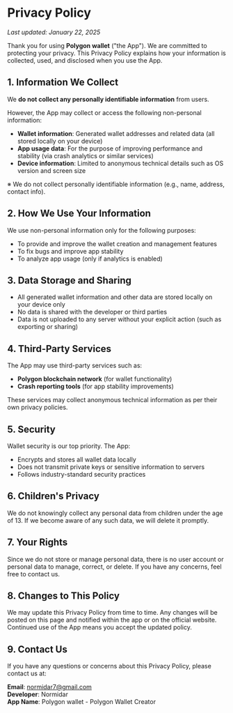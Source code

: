 # Privacy Policy

_Last updated: January 22, 2025_

Thank you for using **Polygon wallet** ("the App"). We are committed to protecting your privacy. This Privacy Policy explains how your information is collected, used, and disclosed when you use the App.

## 1. Information We Collect

We **do not collect any personally identifiable information** from users.

However, the App may collect or access the following non-personal information:

- **Wallet information**: Generated wallet addresses and related data (all stored locally on your device)
- **App usage data**: For the purpose of improving performance and stability (via crash analytics or similar services)
- **Device information**: Limited to anonymous technical details such as OS version and screen size

※ We do not collect personally identifiable information (e.g., name, address, contact info).

## 2. How We Use Your Information

We use non-personal information only for the following purposes:

- To provide and improve the wallet creation and management features
- To fix bugs and improve app stability
- To analyze app usage (only if analytics is enabled)

## 3. Data Storage and Sharing

- All generated wallet information and other data are stored locally on your device only
- No data is shared with the developer or third parties
- Data is not uploaded to any server without your explicit action (such as exporting or sharing)

## 4. Third-Party Services

The App may use third-party services such as:

- **Polygon blockchain network** (for wallet functionality)
- **Crash reporting tools** (for app stability improvements)

These services may collect anonymous technical information as per their own privacy policies.

## 5. Security

Wallet security is our top priority. The App:

- Encrypts and stores all wallet data locally
- Does not transmit private keys or sensitive information to servers
- Follows industry-standard security practices

## 6. Children's Privacy

We do not knowingly collect any personal data from children under the age of 13. If we become aware of any such data, we will delete it promptly.

## 7. Your Rights

Since we do not store or manage personal data, there is no user account or personal data to manage, correct, or delete. If you have any concerns, feel free to contact us.

## 8. Changes to This Policy

We may update this Privacy Policy from time to time. Any changes will be posted on this page and notified within the app or on the official website. Continued use of the App means you accept the updated policy.

## 9. Contact Us

If you have any questions or concerns about this Privacy Policy, please contact us at:

**Email**: normidar7@gmail.com  
**Developer**: Normidar  
**App Name**: Polygon wallet - Polygon Wallet Creator
